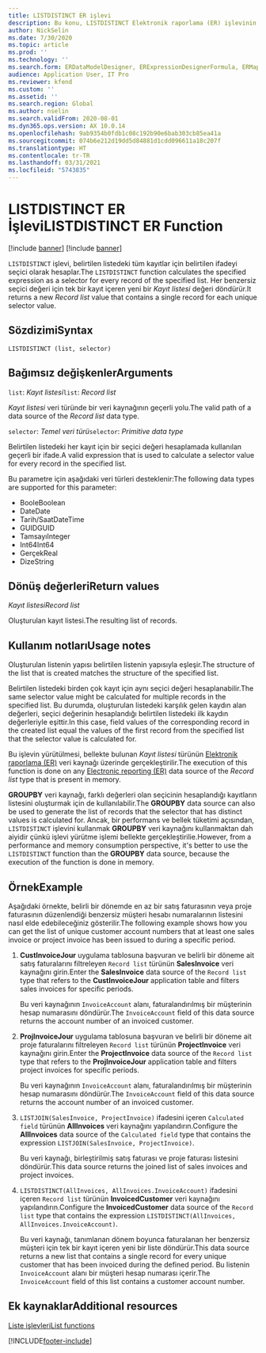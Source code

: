 ```yaml
---
title: LISTDISTINCT ER işlevi
description: Bu konu, LISTDISTINCT Elektronik raporlama (ER) işlevinin nasıl kullanıldığı hakkında bilgi sağlar.
author: NickSelin
ms.date: 7/30/2020
ms.topic: article
ms.prod: ''
ms.technology: ''
ms.search.form: ERDataModelDesigner, ERExpressionDesignerFormula, ERMappedFormatDesigner, ERModelMappingDesigner
audience: Application User, IT Pro
ms.reviewer: kfend
ms.custom: ''
ms.assetid: ''
ms.search.region: Global
ms.author: nselin
ms.search.validFrom: 2020-08-01
ms.dyn365.ops.version: AX 10.0.14
ms.openlocfilehash: 9ab9354b0fdb1c08c192b90e6bab303cb85ea41a
ms.sourcegitcommit: 074b6e212d19dd5d84881d1cdd096611a18c207f
ms.translationtype: HT
ms.contentlocale: tr-TR
ms.lasthandoff: 03/31/2021
ms.locfileid: "5743835"
---
```

# <a name="listdistinct-er-function"></a><span data-ttu-id="8b87e-103">LISTDISTINCT ER İşlevi</span><span class="sxs-lookup"><span data-stu-id="8b87e-103">LISTDISTINCT ER Function</span></span>

[!include [banner](../includes/banner.md)]
[!include [banner](../includes/preview-banner.md)]

<span data-ttu-id="8b87e-104">`LISTDISTINCT` işlevi, belirtilen listedeki tüm kayıtlar için belirtilen ifadeyi seçici olarak hesaplar.</span><span class="sxs-lookup"><span data-stu-id="8b87e-104">The `LISTDISTINCT` function calculates the specified expression as a selector for every record of the specified list.</span></span> <span data-ttu-id="8b87e-105">Her benzersiz seçici değeri için tek bir kayıt içeren yeni bir *Kayıt listesi* değeri döndürür.</span><span class="sxs-lookup"><span data-stu-id="8b87e-105">It returns a new *Record list* value that contains a single record for each unique selector value.</span></span>

## <a name="syntax"></a><span data-ttu-id="8b87e-106">Sözdizimi</span><span class="sxs-lookup"><span data-stu-id="8b87e-106">Syntax</span></span>

```
LISTDISTINCT (list, selector)
```

## <a name="arguments"></a><span data-ttu-id="8b87e-107">Bağımsız değişkenler</span><span class="sxs-lookup"><span data-stu-id="8b87e-107">Arguments</span></span>

<span data-ttu-id="8b87e-108">`list`: *Kayıt listesi*</span><span class="sxs-lookup"><span data-stu-id="8b87e-108">`list`: *Record list*</span></span>

<span data-ttu-id="8b87e-109">*Kayıt listesi* veri türünde bir veri kaynağının geçerli yolu.</span><span class="sxs-lookup"><span data-stu-id="8b87e-109">The valid path of a data source of the *Record list* data type.</span></span>

<span data-ttu-id="8b87e-110">`selector`: *Temel veri türü*</span><span class="sxs-lookup"><span data-stu-id="8b87e-110">`selector`: *Primitive data type*</span></span>

<span data-ttu-id="8b87e-111">Belirtilen listedeki her kayıt için bir seçici değeri hesaplamada kullanılan geçerli bir ifade.</span><span class="sxs-lookup"><span data-stu-id="8b87e-111">A valid expression that is used to calculate a selector value for every record in the specified list.</span></span>

<span data-ttu-id="8b87e-112">Bu parametre için aşağıdaki veri türleri desteklenir:</span><span class="sxs-lookup"><span data-stu-id="8b87e-112">The following data types are supported for this parameter:</span></span>

- <span data-ttu-id="8b87e-113">Boole</span><span class="sxs-lookup"><span data-stu-id="8b87e-113">Boolean</span></span>
- <span data-ttu-id="8b87e-114">Date</span><span class="sxs-lookup"><span data-stu-id="8b87e-114">Date</span></span>
- <span data-ttu-id="8b87e-115">Tarih/Saat</span><span class="sxs-lookup"><span data-stu-id="8b87e-115">DateTime</span></span>
- <span data-ttu-id="8b87e-116">GUID</span><span class="sxs-lookup"><span data-stu-id="8b87e-116">GUID</span></span>
- <span data-ttu-id="8b87e-117">Tamsayı</span><span class="sxs-lookup"><span data-stu-id="8b87e-117">Integer</span></span>
- <span data-ttu-id="8b87e-118">Int64</span><span class="sxs-lookup"><span data-stu-id="8b87e-118">Int64</span></span>
- <span data-ttu-id="8b87e-119">Gerçek</span><span class="sxs-lookup"><span data-stu-id="8b87e-119">Real</span></span>
- <span data-ttu-id="8b87e-120">Dize</span><span class="sxs-lookup"><span data-stu-id="8b87e-120">String</span></span>

## <a name="return-values"></a><span data-ttu-id="8b87e-121">Dönüş değerleri</span><span class="sxs-lookup"><span data-stu-id="8b87e-121">Return values</span></span>

<span data-ttu-id="8b87e-122">*Kayıt listesi*</span><span class="sxs-lookup"><span data-stu-id="8b87e-122">*Record list*</span></span>

<span data-ttu-id="8b87e-123">Oluşturulan kayıt listesi.</span><span class="sxs-lookup"><span data-stu-id="8b87e-123">The resulting list of records.</span></span>

## <a name="usage-notes"></a><span data-ttu-id="8b87e-124">Kullanım notları</span><span class="sxs-lookup"><span data-stu-id="8b87e-124">Usage notes</span></span>

<span data-ttu-id="8b87e-125">Oluşturulan listenin yapısı belirtilen listenin yapısıyla eşleşir.</span><span class="sxs-lookup"><span data-stu-id="8b87e-125">The structure of the list that is created matches the structure of the specified list.</span></span>

<span data-ttu-id="8b87e-126">Belirtilen listedeki birden çok kayıt için aynı seçici değeri hesaplanabilir.</span><span class="sxs-lookup"><span data-stu-id="8b87e-126">The same selector value might be calculated for multiple records in the specified list.</span></span> <span data-ttu-id="8b87e-127">Bu durumda, oluşturulan listedeki karşılık gelen kaydın alan değerleri, seçici değerinin hesaplandığı belirtilen listedeki ilk kaydın değerleriyle eşittir.</span><span class="sxs-lookup"><span data-stu-id="8b87e-127">In this case, field values of the corresponding record in the created list equal the values of the first record from the specified list that the selector value is calculated for.</span></span>

<span data-ttu-id="8b87e-128">Bu işlevin yürütülmesi, bellekte bulunan *Kayıt listesi* türünün [Elektronik raporlama (ER)](general-electronic-reporting.md) veri kaynağı üzerinde gerçekleştirilir.</span><span class="sxs-lookup"><span data-stu-id="8b87e-128">The execution of this function is done on any [Electronic reporting (ER)](general-electronic-reporting.md) data source of the *Record list* type that is present in memory.</span></span>

<span data-ttu-id="8b87e-129">**GROUPBY** veri kaynağı, farklı değerleri olan seçicinin hesaplandığı kayıtların listesini oluşturmak için de kullanılabilir.</span><span class="sxs-lookup"><span data-stu-id="8b87e-129">The **GROUPBY** data source can also be used to generate the list of records that the selector that has distinct values is calculated for.</span></span> <span data-ttu-id="8b87e-130">Ancak, bir performans ve bellek tüketimi açısından, `LISTDISTINCT` işlevini kullanmak **GROUPBY** veri kaynağını kullanmaktan dah aiyidir çünkü işlevi yürütme işlemi bellekte gerçekleştirilie.</span><span class="sxs-lookup"><span data-stu-id="8b87e-130">However, from a performance and memory consumption perspective, it's better to use the `LISTDISTINCT` function than the **GROUPBY** data source, because the execution of the function is done in memory.</span></span>

## <a name="example"></a><span data-ttu-id="8b87e-131">Örnek</span><span class="sxs-lookup"><span data-stu-id="8b87e-131">Example</span></span>

<span data-ttu-id="8b87e-132">Aşağıdaki örnekte, belirli bir dönemde en az bir satış faturasının veya proje faturasının düzenlendiği benzersiz müşteri hesabı numaralarının listesini nasıl elde edebileceğiniz gösterilir.</span><span class="sxs-lookup"><span data-stu-id="8b87e-132">The following example shows how you can get the list of unique customer account numbers that at least one sales invoice or project invoice has been issued to during a specific period.</span></span>

1. <span data-ttu-id="8b87e-133">**CustInvoiceJour** uygulama tablosuna başvuran ve belirli bir döneme ait satış faturalarını filtreleyen `Record list` türünün **SalesInvoice** veri kaynağını girin.</span><span class="sxs-lookup"><span data-stu-id="8b87e-133">Enter the **SalesInvoice** data source of the `Record list` type that refers to the **CustInvoiceJour** application table and filters sales invoices for specific periods.</span></span>

    <span data-ttu-id="8b87e-134">Bu veri kaynağının `InvoiceAccount` alanı, faturalandırılmış bir müşterinin hesap numarasını döndürür.</span><span class="sxs-lookup"><span data-stu-id="8b87e-134">The `InvoiceAccount` field of this data source returns the account number of an invoiced customer.</span></span>

2. <span data-ttu-id="8b87e-135">**ProjInvoiceJour** uygulama tablosuna başvuran ve belirli bir döneme ait proje faturalarını filtreleyen `Record list` türünün **ProjectInvoice** veri kaynağını girin.</span><span class="sxs-lookup"><span data-stu-id="8b87e-135">Enter the **ProjectInvoice** data source of the `Record list` type that refers to the **ProjInvoiceJour** application table and filters project invoices for specific periods.</span></span>

    <span data-ttu-id="8b87e-136">Bu veri kaynağının `InvoiceAccount` alanı, faturalandırılmış bir müşterinin hesap numarasını döndürür.</span><span class="sxs-lookup"><span data-stu-id="8b87e-136">The `InvoiceAccount` field of this data source returns the account number of an invoiced customer.</span></span>

3. <span data-ttu-id="8b87e-137">`LISTJOIN(SalesInvoice, ProjectInvoice)` ifadesini içeren `Calculated field` türünün **AllInvoices** veri kaynağını yapılandırın.</span><span class="sxs-lookup"><span data-stu-id="8b87e-137">Configure the **AllInvoices** data source of the `Calculated field` type that contains the expression `LISTJOIN(SalesInvoice, ProjectInvoice)`.</span></span>

    <span data-ttu-id="8b87e-138">Bu veri kaynağı, birleştirilmiş satış faturası ve proje faturası listesini döndürür.</span><span class="sxs-lookup"><span data-stu-id="8b87e-138">This data source returns the joined list of sales invoices and project invoices.</span></span>

4. <span data-ttu-id="8b87e-139">`LISTDISTINCT(AllInvoices, AllInvoices.InvoiceAccount)` ifadesini içeren `Record list` türünün **InvoicedCustomer** veri kaynağını yapılandırın.</span><span class="sxs-lookup"><span data-stu-id="8b87e-139">Configure the **InvoicedCustomer** data source of the `Record list` type that contains the expression `LISTDISTINCT(AllInvoices, AllInvoices.InvoiceAccount)`.</span></span>

    <span data-ttu-id="8b87e-140">Bu veri kaynağı, tanımlanan dönem boyunca faturalanan her benzersiz müşteri için tek bir kayıt içeren yeni bir liste döndürür.</span><span class="sxs-lookup"><span data-stu-id="8b87e-140">This data source returns a new list that contains a single record for every unique customer that has been invoiced during the defined period.</span></span> <span data-ttu-id="8b87e-141">Bu listenin `InvoiceAccount` alanı bir müşteri hesap numarası içerir.</span><span class="sxs-lookup"><span data-stu-id="8b87e-141">The `InvoiceAccount` field of this list contains a customer account number.</span></span>

## <a name="additional-resources"></a><span data-ttu-id="8b87e-142">Ek kaynaklar</span><span class="sxs-lookup"><span data-stu-id="8b87e-142">Additional resources</span></span>

[<span data-ttu-id="8b87e-143">Liste işlevleri</span><span class="sxs-lookup"><span data-stu-id="8b87e-143">List functions</span></span>](er-functions-category-list.md)


[!INCLUDE[footer-include](../../../includes/footer-banner.md)]